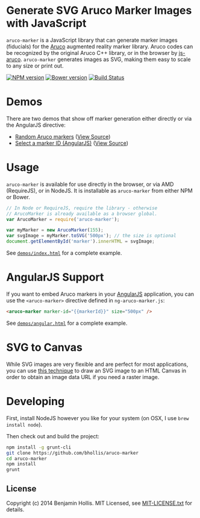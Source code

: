 # Generate SVG Aruco Marker Images with JavaScript

`aruco-marker` is a JavaScript library that can generate marker images (fiducials) for the [Aruco](http://www.uco.es/investiga/grupos/ava/node/26) augmented reality marker library. Aruco codes can be recognized by the original Aruco C++ library, or in the browser by [js-aruco](https://code.google.com/p/js-aruco/). `aruco-marker` generates images as SVG, making them easy to scale to any size or print out.

[![NPM version](https://badge.fury.io/js/aruco-marker.png)](http://badge.fury.io/js/aruco-marker) [![Bower version](https://badge.fury.io/bo/aruco-marker.png)](http://badge.fury.io/bo/aruco-marker) [![Build Status](https://api.travis-ci.org/bhollis/aruco-marker.png)](https://travis-ci.org/bhollis/aruco-marker)

# Demos

There are two demos that show off marker generation either directly or via the AngularJS directive:

* [Random Aruco markers](http://bhollis.github.io/aruco-marker/demos/index.html) ([View Source](https://github.com/bhollis/aruco-marker/blob/master/demos/index.html))
* [Select a marker ID (AngularJS)](http://bhollis.github.io/aruco-marker/demos/angular.html) ([View Source](https://github.com/bhollis/aruco-marker/blob/master/demos/angular.html))

# Usage

`aruco-marker` is available for use directly in the browser, or via AMD (RequireJS), or in NodeJS. It is installable as `aruco-marker` from either NPM or Bower.

```javascript
// In Node or RequireJS, require the library - otherwise 
// ArucoMarker is already available as a browser global.
var ArucoMarker = require('aruco-marker');

var myMarker = new ArucoMarker(155);
var svgImage = myMarker.toSVG('500px'); // the size is optional
document.getElementById('marker').innerHTML = svgImage;
```

See [`demos/index.html`](https://github.com/bhollis/aruco-marker/blob/master/demos/index.html) for a complete example.

# AngularJS Support

If you want to embed Aruco markers in your [AngularJS](http://angularjs.org/) application, you can use the `<aruco-marker>` directive defined in `ng-aruco-marker.js`:

```html
<aruco-marker marker-id="{{markerId}}" size="500px" />
```

See [`demos/angular.html`](https://github.com/bhollis/aruco-marker/blob/master/demos/angular.html) for a complete example.

# SVG to Canvas

While SVG images are very flexible and are perfect for most applications, you can use [this technique](https://developer.mozilla.org/en-US/docs/HTML/Canvas/Drawing_DOM_objects_into_a_canvas) to draw an SVG image to an HTML Canvas in order to obtain an image data URL if you need a raster image.

# Developing

First, install NodeJS however you like for your system (on OSX, I use `brew install node`).

Then check out and build the project:

```bash
npm install -g grunt-cli
git clone https://github.com/bhollis/aruco-marker
cd aruco-marker
npm install
grunt
```

## License

Copyright (c) 2014 Benjamin Hollis. MIT Licensed, see [MIT-LICENSE.txt](https://github.com/bhollis/aruco-marker/blob/master/MIT-LICENSE.txt) for details.
